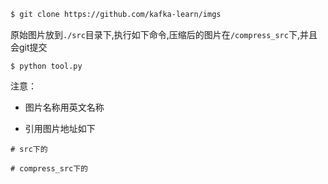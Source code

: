 ```bash
$ git clone https://github.com/kafka-learn/imgs
```

原始图片放到`./src`目录下,执行如下命令,压缩后的图片在`/compress_src`下,并且会git提交
```
$ python tool.py
```

注意：

* 图片名称用英文名称

* 引用图片地址如下

```
# src下的

# compress_src下的

```
